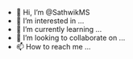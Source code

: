 - 👋 Hi, I’m @SathwikMS
- 👀 I’m interested in ...
- 🌱 I’m currently learning ...
- 💞️ I’m looking to collaborate on ...
- 📫 How to reach me ...

<!---
SathwikMS/SathwikMS is a ✨ special ✨ repository because its `README.md` (this file) appears on your GitHub profile.
You can click the Preview link to take a look at your changes.
--->
